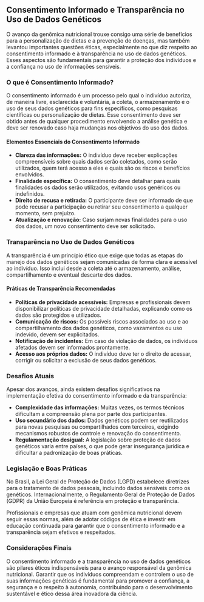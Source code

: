 
## Consentimento Informado e Transparência no Uso de Dados Genéticos

O avanço da genômica nutricional trouxe consigo uma série de benefícios para a personalização de dietas e a prevenção de doenças, mas também levantou importantes questões éticas, especialmente no que diz respeito ao consentimento informado e à transparência no uso de dados genéticos. Esses aspectos são fundamentais para garantir a proteção dos indivíduos e a confiança no uso de informações sensíveis.

### O que é Consentimento Informado?

O consentimento informado é um processo pelo qual o indivíduo autoriza, de maneira livre, esclarecida e voluntária, a coleta, o armazenamento e o uso de seus dados genéticos para fins específicos, como pesquisas científicas ou personalização de dietas. Esse consentimento deve ser obtido antes de qualquer procedimento envolvendo a análise genética e deve ser renovado caso haja mudanças nos objetivos do uso dos dados.

#### Elementos Essenciais do Consentimento Informado

- **Clareza das informações:** O indivíduo deve receber explicações compreensíveis sobre quais dados serão coletados, como serão utilizados, quem terá acesso a eles e quais são os riscos e benefícios envolvidos.
- **Finalidade específica:** O consentimento deve detalhar para quais finalidades os dados serão utilizados, evitando usos genéricos ou indefinidos.
- **Direito de recusa e retirada:** O participante deve ser informado de que pode recusar a participação ou retirar seu consentimento a qualquer momento, sem prejuízo.
- **Atualização e renovação:** Caso surjam novas finalidades para o uso dos dados, um novo consentimento deve ser solicitado.

### Transparência no Uso de Dados Genéticos

A transparência é um princípio ético que exige que todas as etapas do manejo dos dados genéticos sejam comunicadas de forma clara e acessível ao indivíduo. Isso inclui desde a coleta até o armazenamento, análise, compartilhamento e eventual descarte dos dados.

#### Práticas de Transparência Recomendadas

- **Políticas de privacidade acessíveis:** Empresas e profissionais devem disponibilizar políticas de privacidade detalhadas, explicando como os dados são protegidos e utilizados.
- **Comunicação de riscos:** Os possíveis riscos associados ao uso e ao compartilhamento dos dados genéticos, como vazamentos ou uso indevido, devem ser explicitados.
- **Notificação de incidentes:** Em caso de violação de dados, os indivíduos afetados devem ser informados prontamente.
- **Acesso aos próprios dados:** O indivíduo deve ter o direito de acessar, corrigir ou solicitar a exclusão de seus dados genéticos.

### Desafios Atuais

Apesar dos avanços, ainda existem desafios significativos na implementação efetiva do consentimento informado e da transparência:

- **Complexidade das informações:** Muitas vezes, os termos técnicos dificultam a compreensão plena por parte dos participantes.
- **Uso secundário dos dados:** Dados genéticos podem ser reutilizados para novas pesquisas ou compartilhados com terceiros, exigindo mecanismos robustos de controle e renovação do consentimento.
- **Regulamentação desigual:** A legislação sobre proteção de dados genéticos varia entre países, o que pode gerar insegurança jurídica e dificultar a padronização de boas práticas.

### Legislação e Boas Práticas

No Brasil, a Lei Geral de Proteção de Dados (LGPD) estabelece diretrizes para o tratamento de dados pessoais, incluindo dados sensíveis como os genéticos. Internacionalmente, o Regulamento Geral de Proteção de Dados (GDPR) da União Europeia é referência em proteção e transparência.

Profissionais e empresas que atuam com genômica nutricional devem seguir essas normas, além de adotar códigos de ética e investir em educação continuada para garantir que o consentimento informado e a transparência sejam efetivos e respeitados.

### Considerações Finais

O consentimento informado e a transparência no uso de dados genéticos são pilares éticos indispensáveis para o avanço responsável da genômica nutricional. Garantir que os indivíduos compreendam e controlem o uso de suas informações genéticas é fundamental para promover a confiança, a segurança e o respeito à autonomia, contribuindo para o desenvolvimento sustentável e ético dessa área inovadora da ciência.
```
